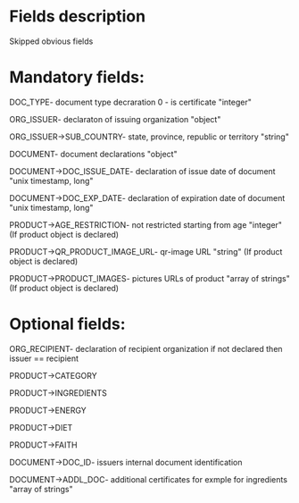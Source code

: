 # Fields description

Skipped obvious fields

# Mandatory fields:

DOC_TYPE- document type decraration 0 - is certificate "integer"

ORG_ISSUER- declaraton of issuing organization "object"

ORG_ISSUER->SUB_COUNTRY- state, province, republic or territory "string"

DOCUMENT- document declarations "object"

DOCUMENT->DOC_ISSUE_DATE- declaration of issue date of document "unix timestamp, long"

DOCUMENT->DOC_EXP_DATE- declaration of expiration date of document "unix timestamp, long"

PRODUCT->AGE_RESTRICTION- not restricted starting from age "integer" (If product object is declared)

PRODUCT->QR_PRODUCT_IMAGE_URL- qr-image URL "string" (If product object is declared)

PRODUCT->PRODUCT_IMAGES- pictures URLs of product "array of strings" (If product object is declared)


# Optional fields:

ORG_RECIPIENT- declaration of recipient organization if not declared then issuer == recipient

PRODUCT->CATEGORY

PRODUCT->INGREDIENTS

PRODUCT->ENERGY

PRODUCT->DIET

PRODUCT->FAITH

DOCUMENT->DOC_ID- issuers internal document identification

DOCUMENT->ADDL_DOC- additional certificates for exmple for ingredients "array of strings"
